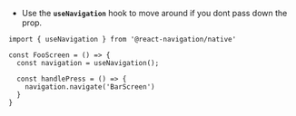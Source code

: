 - Use the **`useNavigation`** hook to move around if you dont pass down the prop.

```tsx
import { useNavigation } from '@react-navigation/native'

const FooScreen = () => {
  const navigation = useNavigation();

  const handlePress = () => {
    navigation.navigate('BarScreen')
  }
}
```